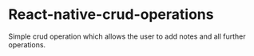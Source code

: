 # React-native-crud-operations
Simple crud operation which allows the user to add notes and all further operations.
